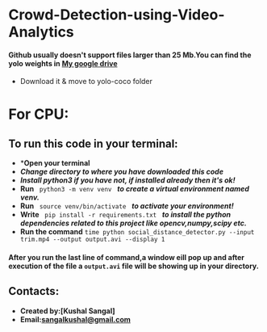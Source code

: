 # Crowd-Detection-using-Video-Analytics

#### Github usually doesn't support files larger than 25 Mb.You can find the yolo weights in [My google drive](https://drive.google.com/file/d/1VRk47zMeBvlKNeAF_Dv9V_leTGflSe5Z/view?usp=sharing) 
* Download it & move to yolo-coco folder

# For CPU:

## To run this code in your terminal:
* ***Open your terminal**
* ***Change directory to where you have downloaded this code***
* ***Install python3 if you have not, if installed already then it's ok!***
* **Run**  `  python3 -m venv venv  ` ***to create a virtual environment named venv.***
* **Run**   `  source venv/bin/activate  ` 
***to activate your environment!***
* **Write**   `  pip install -r requirements.txt  ` 
***to install the python dependencies related to this project like opencv,numpy,scipy etc.***
* **Run the command** `time python social_distance_detector.py --input trim.mp4 --output output.avi --display 1
` 

#### After you run the last line of command,a window eill pop up and after execution of the file a `output.avi` file will be showing up in your directory.


## Contacts:
* **Created by:[Kushal Sangal]**
* **Email:[sangalkushal@gmail.com](https://sangalkushal@gmail.com)**

